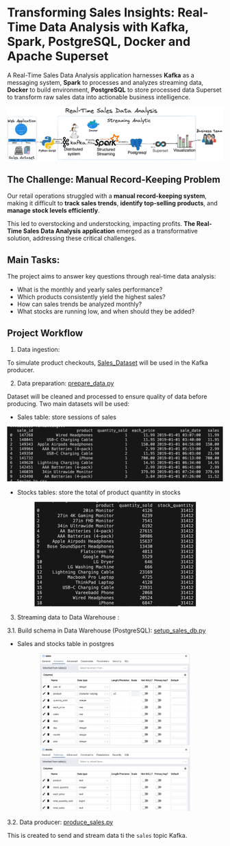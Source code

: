 # Transforming Sales Insights: Real-Time Data Analysis with Kafka, Spark, PostgreSQL, Docker and Apache Superset

A Real-Time Sales Data Analysis application harnesses <b>Kafka</b> as a messaging system, <b>Spark</b> to processes and analyzes streaming data, <b>Docker</b> to build environment, <b>PostgreSQL</b> to store processed data Superset to transform raw sales data into actionable business intelligence.

<p align="center">
  <img src="images/real-time-analysis.png" alt="Wallpaper">
</p>

## The Challenge: Manual Record-Keeping Problem

Our retail operations struggled with a <b>manual record-keeping system</b>, making it difficult to <b>track sales trends</b>, <b>identify top-selling products</b>, and <b>manage stock levels efficiently</b>. 

This led to overstocking and understocking, impacting profits. <b>The Real-Time Sales Data Analysis application</b> emerged as a transformative solution, addressing these critical challenges.

## Main Tasks:

The project aims to answer key questions through real-time data analysis:

- What is the monthly and yearly sales performance?
- Which products consistently yield the highest sales?
- How can sales trends be analyzed monthly?
- What stocks are running low, and when should they be added?

## Project Workflow

1. Data ingestion:

To simulate product checkouts, [Sales_Dataset](Datasource) will be used in the Kafka producer.

2. Data preparation: [prepare_data.py](prepare_data.py) 

Dataset will be cleaned and processed to ensure quality of data before producing. Two main datasets will be used:

- Sales table: store sessions of sales

<p align="center">
  <img src="images/sales.png" alt="Wallpaper">
</p>

- Stocks tables: store the total of product quantity in stocks

<p align="center">
  <img src="images/stocks.png" alt="Wallpaper">
</p>

3. Streaming data to Data Warehouse : 

3.1. Build schema in Data Warehouse (PostgreSQL): [setup_sales_db.py](setup_sales_db.py)

- Sales and stocks table in postgres

<p align="center">
  <img src="images/sales_db.png" alt="Sales DB Schema" width="350">
  <img src="images/stocks_db.png" alt="Stocks DB Schema" width="350">
</p>


3.2. Data producer: [produce_sales.py](produce_sales.py) 

This is created to send and stream data ti the `sales` topic Kafka.





